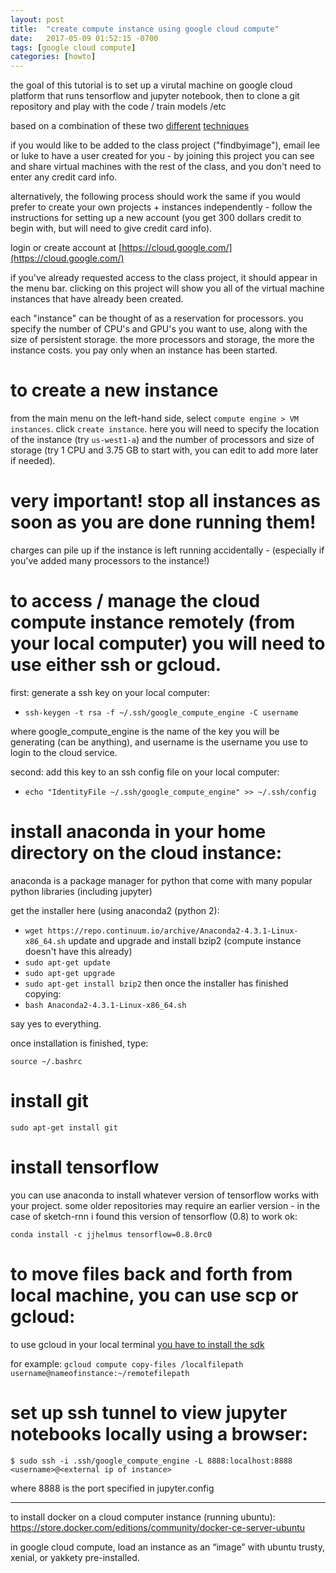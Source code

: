 ```yaml
---
layout: post
title:  "create compute instance using google cloud compute"
date:   2017-05-09 01:52:15 -0700
tags: [google cloud compute]
categories: [howto]
---
```


the goal of this tutorial is to set up a virutal machine on google cloud platform that runs tensorflow and jupyter notebook, then to clone a git repository and play with the code / train models /etc

based on a combination of these two [different](https://haroldsoh.com/2016/04/28/set-up-anaconda-ipython-tensorflow-julia-on-a-google-compute-engine-vm/
) [techniques](https://medium.com/google-cloud/running-jupyter-notebooks-on-gpu-on-google-cloud-d44f57d22dbd)

if you would like to be added to the class project ("findbyimage"), email lee or luke to have a user created for you - by joining this project you can see and share virtual machines with the rest of the class, and you don't need to enter any credit card info.

alternatively, the following process should work the same if you would prefer to create your own projects + instances independently - follow the instructions for setting up a new account (you get 300 dollars credit to begin with, but will need to give credit card info). 

login or create account at
[https://cloud.google.com/](https://cloud.google.com/)

if you've already requested access to the class project, it should appear in the menu bar. clicking on this project will show you all of the virtual machine instances that have already been created. 

each "instance" can be thought of as a reservation for processors. you specify the number of CPU's and GPU's you want to use, along with the size of persistent storage. the more processors and storage, the more the instance costs. you pay only when an instance has been started. 

# to create a new instance

from the main menu on the left-hand side, select `compute engine > VM instances`. click `create instance`. here you will need to specify the location of the instance (try `us-west1-a`) and the number of processors and size of storage (try 1 CPU and 3.75 GB to start with, you can edit to add more later if needed). 

# very important! stop all instances as soon as you are done running them! 

charges can pile up if the instance is left running accidentally - (especially if you've added many processors to the instance!)

# to access / manage the cloud compute instance remotely (from your local computer) you will need to use either ssh or gcloud.

first: generate a ssh key on your local computer:
- `ssh-keygen -t rsa -f ~/.ssh/google_compute_engine -C username`

where google_compute_engine is the name of the key you will be generating (can be anything), and username is the username you use to login to the cloud service.

second: add this key to an ssh config file on your local computer:
- `echo "IdentityFile ~/.ssh/google_compute_engine" >> ~/.ssh/config`

# install anaconda in your home directory on the cloud instance:

anaconda is a package manager for python that come with many popular python libraries (including jupyter)

get the installer here (using anaconda2 (python 2):
- `wget https://repo.continuum.io/archive/Anaconda2-4.3.1-Linux-x86_64.sh`
update and upgrade and install bzip2 (compute instance doesn't have this already)
- `sudo apt-get update`
- `sudo apt-get upgrade`
- `sudo apt-get install bzip2`
then once the installer has finished copying:
- `bash Anaconda2-4.3.1-Linux-x86_64.sh`

say yes to everything.

once installation is finished, type:

`source ~/.bashrc`

# install git

`sudo apt-get install git`

# install tensorflow

you can use anaconda to install whatever version of tensorflow works with your project. some older repositories may require an earlier version - in the case of sketch-rnn i found this version of tensorflow (0.8) to work ok:

`conda install -c jjhelmus tensorflow=0.8.0rc0`


# to move files back and forth from local machine, you can use scp or gcloud:

to use gcloud in your local terminal [you have to install the sdk](https://cloud.google.com/sdk/downloads)

for example:
`gcloud compute copy-files /localfilepath username@nameofinstance:~/remotefilepath`

# set up ssh tunnel to view jupyter notebooks locally using a browser: 

`$ sudo ssh -i .ssh/google_compute_engine -L 8888:localhost:8888 <username>@<external ip of instance>`


where 8888 is the port specified in jupyter.config

------


to install docker on a cloud computer instance (running ubuntu):
https://store.docker.com/editions/community/docker-ce-server-ubuntu

in google cloud compute, load an instance as an “image” with ubuntu trusty, xenial, or yakkety pre-installed.






